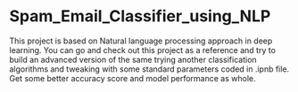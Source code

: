 # Spam_Email_Classifier_using_NLP

This project is based on Natural language processing approach in deep learning. You can go and check out this project as a reference and try to build an advanced version of the same trying another classification algorithms and tweaking with some standard parameters coded in .ipnb file. Get some better accuracy score and model performance as whole.
